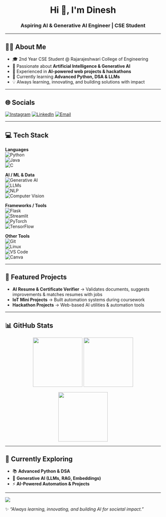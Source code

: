 <h1 align="center">Hi 👋, I'm Dinesh</h1>
<h3 align="center">Aspiring AI & Generative AI Engineer | CSE Student</h3>

---

## 👨‍💻 About Me  
- 🎓 2nd Year CSE Student @ Rajarajeshwari College of Engineering  
- 🔹 Passionate about **Artificial Intelligence & Generative AI**  
- 🔹 Experienced in **AI-powered web projects & hackathons**  
- 🌱 Currently learning **Advanced Python, DSA & LLMs**  
- 💡 Always learning, innovating, and building solutions with impact  

---

## 🌐 Socials  
[![Instagram](https://img.shields.io/badge/Instagram-%23E4405F.svg?logo=Instagram&logoColor=white)](https://instagram.com/_octane_c) 
[![LinkedIn](https://img.shields.io/badge/LinkedIn-%230077B5.svg?logo=linkedin&logoColor=white)](https://www.linkedin.com/in/dinesh-s-175326338?utm_source=share&utm_campaign=share_via&utm_content=profile&utm_medium=android_app) 
[![Email](https://img.shields.io/badge/Email-D14836?logo=gmail&logoColor=white)](mailto:dineshprince475@gmail.com)  

---

## 💻 Tech Stack  

**Languages**  
![Python](https://img.shields.io/badge/python-3670A0?style=for-the-badge&logo=python&logoColor=ffdd54)  
![Java](https://img.shields.io/badge/java-%23ED8B00.svg?style=for-the-badge&logo=openjdk&logoColor=white)  
![C](https://img.shields.io/badge/C-00599C?style=for-the-badge&logo=c&logoColor=white)  

**AI / ML & Data**  
![Generative AI](https://img.shields.io/badge/Generative_AI-black?style=for-the-badge&logo=openai&logoColor=white)  
![LLMs](https://img.shields.io/badge/LLMs-00A67E?style=for-the-badge&logo=openai&logoColor=white)  
![NLP](https://img.shields.io/badge/NLP-ff69b4?style=for-the-badge)  
![Computer Vision](https://img.shields.io/badge/Computer_Vision-0096FF?style=for-the-badge)  

**Frameworks / Tools**  
![Flask](https://img.shields.io/badge/flask-%23000.svg?style=for-the-badge&logo=flask&logoColor=white)  
![Streamlit](https://img.shields.io/badge/Streamlit-FF4B4B?style=for-the-badge&logo=streamlit&logoColor=white)  
![PyTorch](https://img.shields.io/badge/PyTorch-EE4C2C?style=for-the-badge&logo=pytorch&logoColor=white)  
![TensorFlow](https://img.shields.io/badge/TensorFlow-FF6F00?style=for-the-badge&logo=tensorflow&logoColor=white)  

**Other Tools**  
![Git](https://img.shields.io/badge/Git-F05032?style=for-the-badge&logo=git&logoColor=white)  
![Linux](https://img.shields.io/badge/Linux-FCC624?style=for-the-badge&logo=linux&logoColor=black)  
![VS Code](https://img.shields.io/badge/VS%20Code-0078D4?style=for-the-badge&logo=visual-studio-code&logoColor=white)  
![Canva](https://img.shields.io/badge/Canva-%2300C4CC.svg?style=for-the-badge&logo=Canva&logoColor=white)  

---

## 🚀 Featured Projects  
- **AI Resume & Certificate Verifier** → Validates documents, suggests improvements & matches resumes with jobs  
- **IoT Mini Projects** → Built automation systems during coursework  
- **Hackathon Projects** → Web-based AI utilities & automation tools  

---

## 📊 GitHub Stats  

<p align="center">
  <img src="https://github-readme-stats.vercel.app/api?username=Dinesh-475&theme=tokyonight&hide_border=false&show_icons=true" height="160"/>
  <img src="https://github-readme-stats.vercel.app/api/top-langs/?username=Dinesh-475&layout=compact&theme=tokyonight&hide_border=false" height="160"/>
</p>

<p align="center">
  <img src="https://streak-stats.demolab.com?user=Dinesh-475&theme=tokyonight&hide_border=true" height="160"/>
</p>

---

## 🌱 Currently Exploring  
- 📚 **Advanced Python & DSA**  
- 🤖 **Generative AI (LLMs, RAG, Embeddings)**  
- ⚡ **AI-Powered Automation & Projects**  

---

[![](https://visitcount.itsvg.in/api?id=Dinesh-475&icon=0&color=0)](https://visitcount.itsvg.in)  

✨ *“Always learning, innovating, and building AI for societal impact.”*
